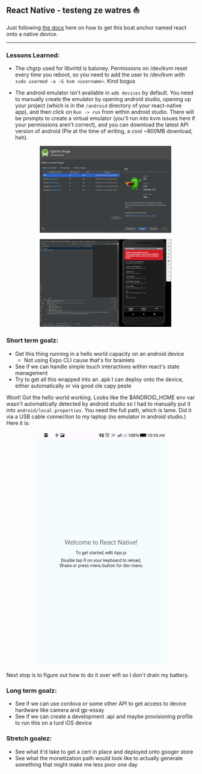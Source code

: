 ## React Native - testeng ze watres :boat:

Just following [the docs](https://facebook.github.io/react-native/docs/running-on-device) here on how to get this boat anchor named react onto a native device.

---
### Lessons Learned:

- The chgrp used for libvirtd is baloney. Permissions on /dev/kvm reset every
    time you reboot, so you need to add the user to /dev/kvm with `sudo usermod
    -a -G kvm <username>`. Kind bogus
- The android emulator isn't available in `adb devices` by default. You need to
    manually create the emulator by opening android studio, opening up your
    project (which is in the `/android` directory of your react-native app),
    and then click on `Run -> run` from within android studio. There will be
    prompts to create a virtual emulator (you'll run into kvm issues here if
    your permissions aren't correct), and you can download the latest API
    version of android (Pie at the time of writing, a cool ~800MB download, heh).

    <p align="center">
      <img src="https://raw.githubusercontent.com/ggodreau/rn_test/master/assets/kvm.png" width="350">
    </p>

    <p align="center">
      <img src="https://raw.githubusercontent.com/ggodreau/rn_test/master/assets/emu.png" width="350">
    </p>

### Short term goalz:

- Get this thing running in a hello world capacity on an android device
  - Not using Expo CLI cause that's for brainlets
- See if we can handle simple touch interactions within react's state management
- Try to get all this wrapped into an .apk I can deploy onto the device, either automatically or via good ole capy peste

Woot! Got the hello world working. Looks like the $ANDROID_HOME env var
wasn't automatically detected by android studio so I had to manually put
it into `android/local.properties`. You need the full path, which is lame.
Did it via a USB cable connection to my laptop (no emulator in android
studio.) Here it is:

<p align="center">
  <img src="https://raw.githubusercontent.com/ggodreau/rn_test/master/assets/helloworld.jpg" width="350">
</p>

Next stop is to figure out how to do it over wifi so I don't drain my
battery.

### Long term goalz:

- See if we can use cordova or some other API to get access to device hardware like camera and gp-essay
- See if we can create a development .api and maybe provisioning profile to run this on a turd iOS device

### Stretch goalez:

- See what it'd take to get a cert in place and deployed onto googer store
- See what the monetization path would look like to actually generate something that might make me less poor one day
